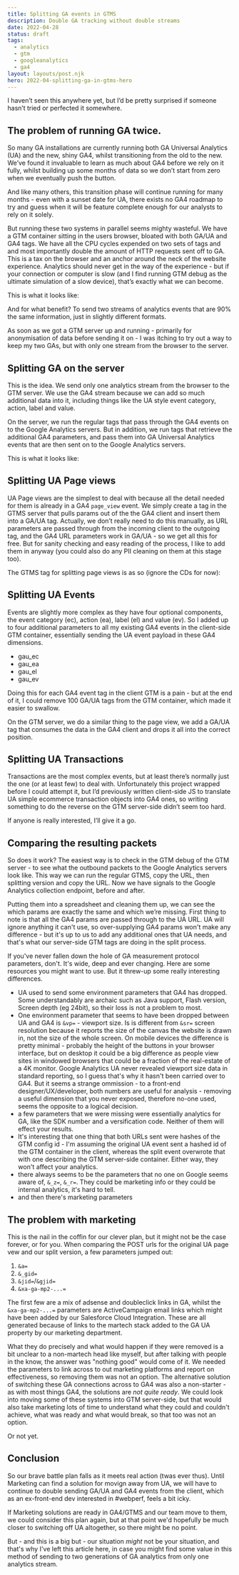 ```yaml
---
title: Splitting GA events in GTMS
description: Double GA tracking without double streams
date: 2022-04-28
status: draft
tags:
  - analytics
  - gtm
  - googleanalytics
  - ga4
layout: layouts/post.njk
hero: 2022-04-splitting-ga-in-gtms-hero
---
```


I haven’t seen this anywhere yet, but I’d be pretty surprised if someone hasn’t tried or perfected it somewhere.

## The problem of running GA twice.

So many GA installations are currently running both GA Universal Analytics (UA) and the new, shiny GA4, whilst transitioning from the old to the new. We’ve found it invaluable to learn as much about GA4 before we rely on it fully, whilst building up some months of data so we don’t start from zero when we eventually push the button.

And like many others, this transition phase will continue running for many months - even with a sunset date for UA, there exists no GA4 roadmap to try and guess when it will be feature complete enough for our analysts to rely on it solely.

But running these two systems in parallel seems mighty wasteful. We have a GTM container sitting in the users browser, bloated with both GA/UA and GA4 tags. We have all the CPU cycles expended on two sets of tags and and most importantly double the amount of HTTP requests sent off to GA. This is a tax on the browser and an anchor around the neck of the website experience. Analytics should never get in the way of the experience - but if your connection or computer is slow (and I find running GTM debug as the ultimate simulation of a slow device), that’s exactly what we can become.

This is what it looks like:


And for what benefit? To send two streams of analytics events that are 90% the same information, just in slightly different formats.

As soon as we got a GTM server up and running - primarily for anonymisation of data before sending it on - I was itching to try out a way to keep my two GAs, but with only one stream from the browser to the server.

## Splitting GA on the server

This is the idea. We send only one analytics stream from the browser to the GTM server. We use the GA4 stream because we can add so much additional data into it, including things like the UA style event category, action, label and value. 

On the server, we run the regular tags that pass through the GA4 events on to the Google Analytics servers. But in addition, we run tags that retrieve the additional GA4 parameters, and pass them into GA Universal Analytics events that are then sent on to the Google Analytics servers.

This is what it looks like:

## Splitting UA Page views

UA Page views are the simplest to deal with because all the detail needed for them is already in a GA4 `page_view` event. We simply create a tag in the GTMS server that pulls params out of the the GA4 client and insert them into a GA/UA tag. Actually, we don’t really need to do this manually, as URL parameters are passed through from the incoming client to the outgoing tag, and the GA4 URL parameters work in GA/UA - so we get all this for free. But for sanity checking and easy reading of the process, I like to add them in anyway (you could also do any PII cleaning on them at this stage too).

The GTMS tag for splitting page views is as so (ignore the CDs for now):

## Splitting UA Events

Events are slightly more complex as they have four optional components, the event category (ec), action (ea), label (el) and value (ev). So I added up to four additional parameters to all my existing GA4 events in the client-side GTM container, essentially sending the UA event payload in these GA4 dimensions.

- gau_ec
- gau_ea
- gau_el
- gau_ev

Doing this for each GA4 event tag in the client GTM is a pain - but at the end of it, I could remove 100 GA/UA tags from the GTM container, which made it easier to swallow.

On the GTM server, we do a similar thing to the page view, we add a GA/UA tag that consumes the data in the GA4 client and drops it all into the correct position.

## Splitting UA Transactions

Transactions are the most complex events, but at least there’s normally just the one (or at least few) to deal with. Unfortunately this project wrapped before I could attempt it, but I’d previously written client-side JS to translate UA simple ecommerce transaction objects into GA4 ones, so writing something to do the reverse on the GTM server-side didn’t seem too hard.

If anyone is really interested, I’ll give it a go.

## Comparing the resulting packets

So does it work? The easiest way is to check in the GTM debug of the GTM server - to see what the outbound packets to the Google Analytics servers look like. This way we can run the regular GTMS, copy the URL, then splitting version and copy the URL. Now we have signals to the Google Analytics collection endpoint, before and after.

Putting them into a spreadsheet and cleaning them up, we can see the which params are exactly the same and which we’re missing. First thing to note is that all the GA4 params are passed through to the UA URL. UA will ignore anything it can't use, so over-supplying GA4 params won't make any difference - but it's up to us to add any additional ones that UA needs, and that's what our server-side GTM tags are doing in the split process.


If you've never fallen down the hole of GA measurement protocol parameters, don't. It's wide, deep and ever changing. Here are some resources you might want to use. But it threw-up some really interesting differences.
- UA used to send some environment parameters that GA4 has dropped. Some understandably are archaic such as Java support, Flash version, Screen depth (eg 24bit), so their loss is not a problem to most. 
- One environment parameter that seems to have been dropped between UA and GA4 is `&vp=` - viewport size. Is is different from `&sr=` screen resolution because it reports the size of the canvas the website is drawn in, not the size of the whole screen. On mobile devices the difference is pretty minimal - probably the height of the buttons in your browser interface, but on desktop it could be a big difference as people view sites in windowed browsers that could be a fraction of the real-estate of a 4K monitor. Google Analytics UA never revealed viewport size data in standard reporting, so I guess that's why it hasn't been carried over to GA4. But it seems a strange ommission - to a front-end designer/UX/developer, both numbers are useful for analysis - removing a useful dimension that you never exposed, therefore no-one used, seems the opposite to a logical decision.
- a few parameters that we were missing were essentially analytics for GA, like the SDK number and a versification code. Neither of them will effect your results.
- It's interesting that one thing that both URLs sent were hashes of the GTM config id - I'm assuming the original UA event sent a hashed id of the GTM container in the client, whereas the split event overwrote that with one describing the GTM server-side container. Either way, they won't affect your analytics.
- there always seems to be the parameters that no one on Google seems aware of, `&_z=`,  `&_r=`. They could be marketing info or they could be internal analytics, it's hard to tell.
- and then there's marketing parameters

## The problem with marketing

This is the nail in the coffin for our clever plan, but it might not be the case forever, or for you. When comparing the POST urls for the original UA page vew and our split version, a few parameters jumped out:

1. `&a=`
1. `&_gid=`
1. `&jid=`/`&gjid=`
1. `&xa-ga-mp2-...=`

The first few are a mix of adsense and doubleclick links in GA, whilst the `&xa-ga-mp2-...=` parameters are ActiveCampaign email links which might have been added by our Salesforce Cloud Integration. These are all generated because of links to the martech stack added to the GA UA property by our marketing department.

What they do precisely and what would happen if they were removed is a bit unclear to a non-martech head like myself, but after talking with people in the know, the answer was "nothing good" would come of it. We needed the parameters to link across to out marketing platforms and report on effectiveness, so removing them was not an option. The alternative solution of switching these GA connections across to GA4 was also a non-starter - as with most things GA4, the solutions are _not quite ready_. We could look into moving some of these systems into GTM server-side, but that would also take marketing lots of time to understand what they could and couldn't achieve, what was ready and what would break, so that too was not an option.

Or not yet.

## Conclusion

So our brave battle plan falls as it meets real action (twas ever thus). Until Marketing can find a solution for movign away from UA, we will have to continue to double sending GA/UA and GA4 events from the client, which as an ex-front-end dev interested in #webperf, feels a bit icky.

If Marketing solutions are ready in GA4/GTMS and our team move to them, we could consider this plan again, but at that point we'd hopefully be much closer to switching off UA altogether, so there might be no point.

But - and this is a big but - our situation _might_ not be your situation, and that's why I've left this article here, in case you might find some value in this method of sending to two generations of GA analytics from only one analytics stream.

